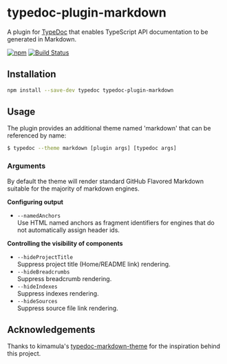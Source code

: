 # typedoc-plugin-markdown

A plugin for [TypeDoc](https://github.com/TypeStrong/typedoc) that enables TypeScript API documentation to be generated in Markdown.

[![npm](https://img.shields.io/npm/v/typedoc-plugin-markdown.svg)](https://www.npmjs.com/package/typedoc-plugin-markdown)
[![Build Status](https://travis-ci.org/tgreyuk/typedoc-plugin-markdown.svg?branch=master)](https://travis-ci.org/tgreyuk/typedoc-plugin-markdown)

## Installation

```bash
npm install --save-dev typedoc typedoc-plugin-markdown
```

## Usage

The plugin provides an additional theme named 'markdown' that can be referenced by name:

```bash
$ typedoc --theme markdown [plugin args] [typedoc args]
```

### Arguments

By default the theme will render standard GitHub Flavored Markdown suitable for the majority of markdown engines.

**Configuring output**

- `--namedAnchors`<br>
  Use HTML named anchors as fragment identifiers for engines that do not automatically assign header ids.

**Controlling the visibility of components**

- `--hideProjectTitle`<br>
  Suppress project title (Home/README link) rendering.
- `--hideBreadcrumbs`<br>
  Suppress breadcrumb rendering.
- `--hideIndexes`<br>
  Suppress indexes rendering.
- `--hideSources`<br>
  Suppress source file link rendering.

## Acknowledgements

Thanks to kimamula's [typedoc-markdown-theme](https://github.com/kimamula/typedoc-markdown-theme) for the inspiration behind this project.
